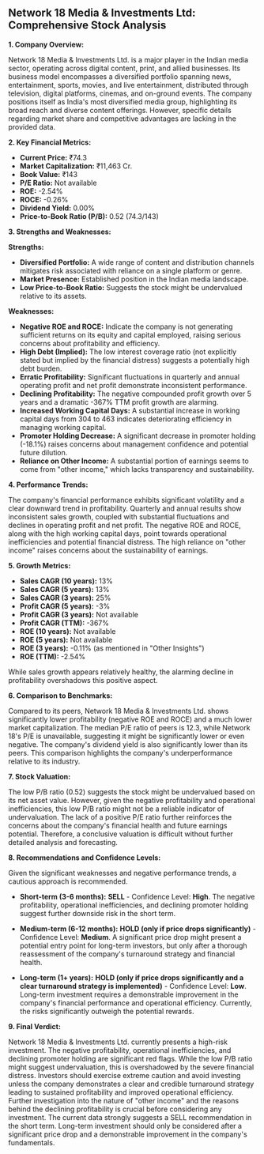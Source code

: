 ## Network 18 Media & Investments Ltd: Comprehensive Stock Analysis

**1. Company Overview:**

Network 18 Media & Investments Ltd. is a major player in the Indian media sector, operating across digital content, print, and allied businesses.  Its business model encompasses a diversified portfolio spanning news, entertainment, sports, movies, and live entertainment, distributed through television, digital platforms, cinemas, and on-ground events.  The company positions itself as India's most diversified media group, highlighting its broad reach and diverse content offerings.  However, specific details regarding market share and competitive advantages are lacking in the provided data.


**2. Key Financial Metrics:**

* **Current Price:** ₹74.3
* **Market Capitalization:** ₹11,463 Cr.
* **Book Value:** ₹143
* **P/E Ratio:** Not available
* **ROE:** -2.54%
* **ROCE:** -0.26%
* **Dividend Yield:** 0.00%
* **Price-to-Book Ratio (P/B):** 0.52 (74.3/143)


**3. Strengths and Weaknesses:**

**Strengths:**

* **Diversified Portfolio:**  A wide range of content and distribution channels mitigates risk associated with reliance on a single platform or genre.
* **Market Presence:**  Established position in the Indian media landscape.
* **Low Price-to-Book Ratio:**  Suggests the stock might be undervalued relative to its assets.

**Weaknesses:**

* **Negative ROE and ROCE:** Indicate the company is not generating sufficient returns on its equity and capital employed, raising serious concerns about profitability and efficiency.
* **High Debt (Implied):**  The low interest coverage ratio (not explicitly stated but implied by the financial distress) suggests a potentially high debt burden.
* **Erratic Profitability:**  Significant fluctuations in quarterly and annual operating profit and net profit demonstrate inconsistent performance.
* **Declining Profitability:**  The negative compounded profit growth over 5 years and a dramatic -367% TTM profit growth are alarming.
* **Increased Working Capital Days:**  A substantial increase in working capital days from 304 to 463 indicates deteriorating efficiency in managing working capital.
* **Promoter Holding Decrease:** A significant decrease in promoter holding (-18.1%) raises concerns about management confidence and potential future dilution.
* **Reliance on Other Income:**  A substantial portion of earnings seems to come from "other income," which lacks transparency and sustainability.


**4. Performance Trends:**

The company's financial performance exhibits significant volatility and a clear downward trend in profitability.  Quarterly and annual results show inconsistent sales growth, coupled with substantial fluctuations and declines in operating profit and net profit.  The negative ROE and ROCE, along with the high working capital days, point towards operational inefficiencies and potential financial distress.  The high reliance on "other income" raises concerns about the sustainability of earnings.


**5. Growth Metrics:**

* **Sales CAGR (10 years):** 13%
* **Sales CAGR (5 years):** 13%
* **Sales CAGR (3 years):** 25%
* **Profit CAGR (5 years):** -3%
* **Profit CAGR (3 years):** Not available
* **Profit CAGR (TTM):** -367%
* **ROE (10 years):** Not available
* **ROE (5 years):** Not available
* **ROE (3 years):** -0.11% (as mentioned in "Other Insights")
* **ROE (TTM):** -2.54%

While sales growth appears relatively healthy, the alarming decline in profitability overshadows this positive aspect.


**6. Comparison to Benchmarks:**

Compared to its peers, Network 18 Media & Investments Ltd. shows significantly lower profitability (negative ROE and ROCE) and a much lower market capitalization.  The median P/E ratio of peers is 12.3, while Network 18's P/E is unavailable, suggesting it might be significantly lower or even negative.  The company's dividend yield is also significantly lower than its peers.  This comparison highlights the company's underperformance relative to its industry.


**7. Stock Valuation:**

The low P/B ratio (0.52) suggests the stock might be undervalued based on its net asset value. However, given the negative profitability and operational inefficiencies, this low P/B ratio might not be a reliable indicator of undervaluation.  The lack of a positive P/E ratio further reinforces the concerns about the company's financial health and future earnings potential.  Therefore, a conclusive valuation is difficult without further detailed analysis and forecasting.


**8. Recommendations and Confidence Levels:**

Given the significant weaknesses and negative performance trends, a cautious approach is recommended.

* **Short-term (3-6 months):** **SELL** - Confidence Level: **High**.  The negative profitability, operational inefficiencies, and declining promoter holding suggest further downside risk in the short term.

* **Medium-term (6-12 months):** **HOLD (only if price drops significantly)** - Confidence Level: **Medium**.  A significant price drop might present a potential entry point for long-term investors, but only after a thorough reassessment of the company's turnaround strategy and financial health.

* **Long-term (1+ years):** **HOLD (only if price drops significantly and a clear turnaround strategy is implemented)** - Confidence Level: **Low**.  Long-term investment requires a demonstrable improvement in the company's financial performance and operational efficiency.  Currently, the risks significantly outweigh the potential rewards.


**9. Final Verdict:**

Network 18 Media & Investments Ltd. currently presents a high-risk investment.  The negative profitability, operational inefficiencies, and declining promoter holding are significant red flags.  While the low P/B ratio might suggest undervaluation, this is overshadowed by the severe financial distress.  Investors should exercise extreme caution and avoid investing unless the company demonstrates a clear and credible turnaround strategy leading to sustained profitability and improved operational efficiency.  Further investigation into the nature of "other income" and the reasons behind the declining profitability is crucial before considering any investment.  The current data strongly suggests a SELL recommendation in the short term.  Long-term investment should only be considered after a significant price drop and a demonstrable improvement in the company's fundamentals.
